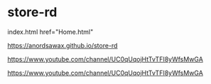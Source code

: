 # store-rd
index.html
href="Home.html"


https://anordsawax.github.io/store-rd


https://www.youtube.com/channel/UC0qUqojHtTvTFI8yWfsMwGA


https://www.youtube.com/channel/UC0qUqojHtTvTFI8yWfsMwGA
